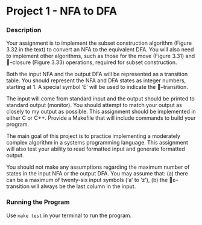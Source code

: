 # Project 1 - NFA to DFA

### Description

Your assignment is to implement the subset construction algorithm (Figure 3.32 in the text) to convert an NFA to the equivalent DFA. You will also need to implement other algorithms, such as those for the move (Figure 3.31) and –closure (Figure 3.33) operations, required for subset construction.

Both the input NFA and the output DFA will be represented as a transition table. You should represent the NFA and DFA states as integer numbers, starting at 1. A special symbol ’E’ will be used to indicate the –transition.

The input will come from standard input and the output should be printed to standard output (monitor). You should attempt to match your output as closely to my output as possible. This assignment should be implemented in either C or C++. Provide a Makefile that will include commands to build your program.

The main goal of this project is to practice implementing a moderately complex algorithm in a systems programming language. This assignment will also test your ability to read formatted input and generate formatted output.

You should not make any assumptions regarding the maximum number of states in the input NFA or the output DFA. You may assume that: (a) there can be a maximum of twenty-six input symbols (‘a’ to ‘z’), (b) the &epsilon;–transition will always be the last column in the input.


### Running the Program

Use `make test` in your terminal to run the program.

